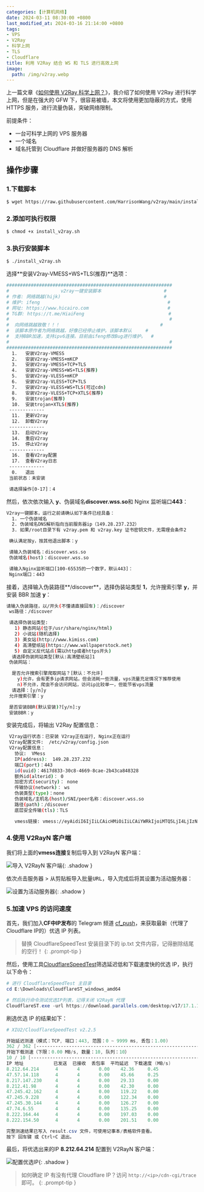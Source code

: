 ```yaml
---
categories: [计算机网络]
date: 2024-03-11 08:30:00 +0800
last_modified_at: 2024-03-16 21:14:00 +0800
tags:
- VPS
- V2Ray
- 科学上网
- TLS
- Cloudflare
title: 利用 V2Ray 结合 WS 和 TLS 进行高效上网
image:
  path: /img/v2ray.webp
---
```


上一篇文章《[如何使用 V2Ray 科学上网？](https://voxsay.com/posts/how-to-use-v2ray-to-access-the-internet-friendly/)》，我介绍了如何使用 V2Ray 进行科学上网，但是在强大的 GFW 下，很容易被墙，本文将使用更加隐蔽的方式，使用 HTTPS 服务，进行流量伪装，突破网络限制。

前提条件：

- 一台可科学上网的 VPS 服务器
- 一个域名
- 域名托管到 Cloudflare 并做好服务器的 DNS 解析

## 操作步骤

### 1.下载脚本

```bash
$ wget https://raw.githubusercontent.com/HarrisonWang/v2ray/main/install_v2ray.sh
```

### 2.添加可执行权限

```bash
$ chmod +x install_v2ray.sh
```

### 3.执行安装脚本

```bash
$ ./install_v2ray.sh
```

选择**安装V2ray-VMESS+WS+TLS(推荐)**选项：

```bash
#############################################################
#                   v2ray一键安装脚本                       #
# 作者: 网络跳越(hijk)                                      #
# 维护: ifeng                                               #
# 网址: https://www.hicairo.com                             #
# TG群: https://t.me/HiaiFeng                               #
#                                                           #
#  向网络跳越致敬！！！                                     #
#  该脚本原作者为网络跳越，好像已经停止维护。该脚本默认     #
#  支持BBR加速，支持ipv6连接。目前由ifeng修改Bug进行维护。  #
#                                                           #
#############################################################
  1.   安装V2ray-VMESS
  2.   安装V2ray-VMESS+mKCP
  3.   安装V2ray-VMESS+TCP+TLS
  4.   安装V2ray-VMESS+WS+TLS(推荐)
  5.   安装V2ray-VLESS+mKCP
  6.   安装V2ray-VLESS+TCP+TLS
  7.   安装V2ray-VLESS+WS+TLS(可过cdn)
  8.   安装V2ray-VLESS+TCP+XTLS(推荐)
  9.   安装trojan(推荐)
  10.  安装trojan+XTLS(推荐)
 -------------
  11.  更新V2ray
  12.  卸载V2ray
 -------------
  13.  启动V2ray
  14.  重启V2ray
  15.  停止V2ray
 -------------
  16.  查看V2ray配置
  17.  查看V2ray日志
 -------------
  0.   退出
 当前状态：未安装

 请选择操作[0-17]：4
```

然后，依次依次输入 **y**、伪装域名**discover.wss.so**和 Nginx 监听端口**443**：

```bash
V2ray一键脚本，运行之前请确认如下条件已经具备：
  1. 一个伪装域名
  2. 伪装域名DNS解析指向当前服务器ip（149.28.237.232）
  3. 如果/root目录下有 v2ray.pem 和 v2ray.key 证书密钥文件，无需理会条件2

 确认满足按y，按其他退出脚本：y

 请输入伪装域名：discover.wss.so
 伪装域名(host)：discover.wss.so

 请输入Nginx监听端口[100-65535的一个数字，默认443]：
 Nginx端口：443
```

接着，选择输入伪装路径**/discover**，选择伪装站类型 **1**，允许搜索引擎 **y**，并安装 BBR 加速 **y**：

```bash
请输入伪装路径，以/开头(不懂请直接回车)：/discover
 ws路径：/discover

 请选择伪装站类型:
   1) 静态网站(位于/usr/share/nginx/html)
   2) 小说站(随机选择)
   3) 美女站(http://www.kimiss.com)
   4) 高清壁纸站(https://www.wallpaperstock.net)
   5) 自定义反代站点(需以http或者https开头)
  请选择伪装网站类型[默认:高清壁纸站]1
 伪装网站：

  是否允许搜索引擎爬取网站？[默认：不允许]
    y)允许，会有更多ip请求网站，但会消耗一些流量，vps流量充足情况下推荐使用
    n)不允许，爬虫不会访问网站，访问ip比较单一，但能节省vps流量
  请选择：[y/n]y
 允许搜索引擎：y

 是否安装BBR(默认安装)?[y/n]:y
 安装BBR：y
```

安装完成后，将输出 V2Ray 配置信息：

```bash
 V2ray运行状态：已安装 V2ray正在运行, Nginx正在运行
 V2ray配置文件:  /etc/v2ray/config.json
 V2ray配置信息：
   协议:  VMess
   IP(address):  149.28.237.232
   端口(port)：443
   id(uuid)：4617d833-30c8-4669-8cae-2b43ca848328
   额外id(alterid)： 0
   加密方式(security)： none
   传输协议(network)： ws
   伪装类型(type)：none
   伪装域名/主机名(host)/SNI/peer名称：discover.wss.so
   路径(path)：/discover
   底层安全传输(tls)：TLS

   vmess链接: vmess://eyAidiI6IjIiLCAicHMiOiIiLCAiYWRkIjoiMTQ5LjI4LjIzNy4yMzIiLCAicG9ydCI6IjQ0MyIsICJpZCI6IjQ2MTdkODMzLTMwYzgtNDY2OS04Y2FlLTJiNDNjYTg0ODMyOCIsICJhaWQiOiIwIiwgIm5ldCI6IndzIiwgInR5cGUiOiJub25lIiwgImhvc3QiOiJkaXNjb3Zlci53c3Muc28iLCAicGF0aCI6Ii9kaXNjb3ZlciIsICJ0bHMiOiJ0bHMiIH0=
```

### 4.使用 V2RayN 客户端

我们将上面的**vmess连接**复制后导入到 V2RayN 客户端：

![导入 V2RayN 客户端](/img/image-20240311094418694.webp){: .shadow }

依次点击<kbd>服务器</kbd> > <kbd>从剪贴板导入批量URL</kbd>，导入完成后将其设置为活动服务器：

![设置为活动服务器](/img/image-20240311085300325.webp){: .shadow }

### 5.加速 VPS 的访问速度

首先，我们加入**CF中IP发布**的 Telegram 频道 [cf_push](https://t.me/cf_push)，来获取最新（代理了 Cloudflare IP的）优选 IP 列表。

> 替换 CloudflareSpeedTest 安装目录下的 ip.txt 文件内容，记得删除结尾的空行！
{: .prompt-tip }

然后，使用工具[CloudflareSpeedTest](https://github.com/XIU2/CloudflareSpeedTest/releases/latest)筛选延迟低和下载速度快的优选 IP，执行以下命令：

```powershell
# 进行 CloudflareSpeedTest 主目录
cd E:\Downloads\CloudflareST_windows_amd64

# 然后执行命令测试优选IP列表，记得关闭 V2RayN 代理
CloudflareST.exe -url https://download.parallels.com/desktop/v17/17.1.1-51537/ParallelsDesktop-17.1.1-51537.dmg
```

刷选优选 IP 的结果如下：

```powershell
# XIU2/CloudflareSpeedTest v2.2.5

开始延迟测速（模式：TCP, 端口：443, 范围：0 ~ 9999 ms, 丢包：1.00)
362 / 362 [------------------------------------------------------------------------------------------------] 可用: 67
开始下载测速（下限：0.00 MB/s, 数量：10, 队列：10）
10 / 10 [--------------------------------------------------------------------------------------------------]
IP 地址           已发送  已接收  丢包率  平均延迟  下载速度 (MB/s)
8.212.64.214      4       4       0.00    42.36     0.45
47.57.14.118      4       4       0.00    45.66     0.25
8.217.147.230     4       4       0.00    29.33     0.00
8.212.41.98       4       4       0.00    42.30     0.00
47.245.42.162     4       4       0.00    119.22    0.00
47.245.9.228      4       4       0.00    122.34    0.00
47.245.30.144     4       4       0.00    126.27    0.00
47.74.6.55        4       4       0.00    135.25    0.00
8.222.164.44      4       4       0.00    197.03    0.00
8.222.154.50      4       4       0.00    201.51    0.00

完整测速结果已写入 result.csv 文件，可使用记事本/表格软件查看。
按下 回车键 或 Ctrl+C 退出。
```

最后，将优选出来的IP **8.212.64.214** 配置到 V2RayN 客户端：

![配置优选IP](/img/image-20240311091949284.webp){: .shadow }

> 如何确定 IP 有没有代理 Cloudflare IP？访问 `http://<ip>/cdn-cgi/trace` 即可。
{: .prompt-tip }
